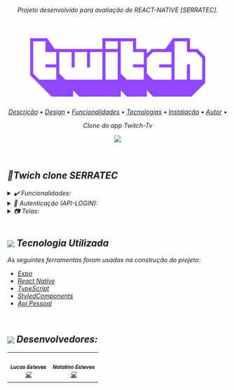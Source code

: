 <div align="center">
<i><h6>Projeto desenvolvido para avaliação de REACT-NATIVE [SERRATEC].<br></br>
</div>
<a name="back-to-top">

<h1 align="center">
  <img width="400" src="https://github.com/LucasEsteves2/Twitch-Clone--ReactNative/blob/main/src/images/GIT/twitch-logo.png" />
  <br />

</h1>
<p align="center">
 <a href="#description">Descrição</a> •
 <a href="#design">Design</a> • 
 <a href="#features">Funcionalidades</a> • 
 <a href="#tecnologias">Tecnologias</a> •
 <a href="#install">Instalação</a> •
 <a href="#author">Autor</a> •
</p>
<p align="center" id="description">
  Clone do app Twitch-Tv 

</p>
<p align="center" id="design">
  <img width="300" src="https://github.com/LucasEsteves2/Twitch-Clone--ReactNative/blob/main/src/github/clone.gif" />
</p>
  <br>



  
## 💬Twich clone SERRATEC 

<details>
  <summary>✔️ Funcionalidades:</summary>
      <p align="justify">
      1:  Splash Screen<br>
      2:  Tela home Twitch <br>
      3:  Tela Login Twitch <br>
      4: Autenticação via Api<br>
  </details>
  
  <details>
  <summary>🔑 Autenticação (API-LOGIN):</summary>
      <p align="justify">
      <a href="https://apiserratec.herokuapp.com/swagger-ui.html#/">Documentação [SWAGGER]  </a> <br>
       login: admin@gmaill.com <br>
       senha: 123 <br>

  </details>
  
  <details>
  <summary>📷 Telas:</summary>
     <img align="center" src="https://github.com/LucasEsteves2/Twitch-Clone--ReactNative/blob/main/src/github/telas.jpg">

  </details>
 
<BR>

## <img  height="45px" align="center" src="https://github.com/luqui2/Sistema-para-Viagens-/blob/main/src/imagens/foguete.gif"> Tecnologia Utilizada

 As seguintes ferramentas foram usadas na construção do projeto:

- [Expo](https://expo.io/)
- [React Native](https://reactnative.dev/)
- [TypeScript](https://www.typescriptlang.org/)
- [StyledComponents](https://styled-components.com/)
- [Api Pessoal](https://apiserratec.herokuapp.com/swagger-ui.html#/)


<br>

## <img height="45px" align="center" src="https://github.com/luqui2/Sistema-para-Viagens-/blob/main/src/imagens/set.gif">   Desenvolvedores:

  <table>
  <tr>
    <td align="center"><a href="https://github.com/LucasEsteves2"><img src="https://avatars.githubusercontent.com/u/83038670?v=4" width="100px;" alt=""/><br /><sub><b>Lucas Esteves</b></sub></a><br /><a href="" title="Code">💻</a></td>
    <td align="center"><a href="https://github.com/menta2010"><img src="https://avatars.githubusercontent.com/u/86114585?v=4" width="100px;" alt=""/><br /><sub><b>Natalino Esteves</b></sub></a><br /><a href="" title="Code">💻</a></td>
  </tr>
</table>
